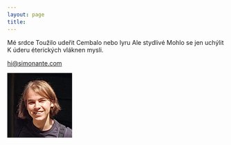 ```yaml
---
layout: page
title: 
---
```


<p>Mé srdce
Toužilo udeřit
Cembalo nebo lyru
Ale stydlivé
Mohlo se jen uchýlit
K úderu éterických vláknen mysli.</p>
<a href="mailto:hi@simonante.com" class="external">hi@simonante.com</a>

![Simon](/assets/s_ante.png)
